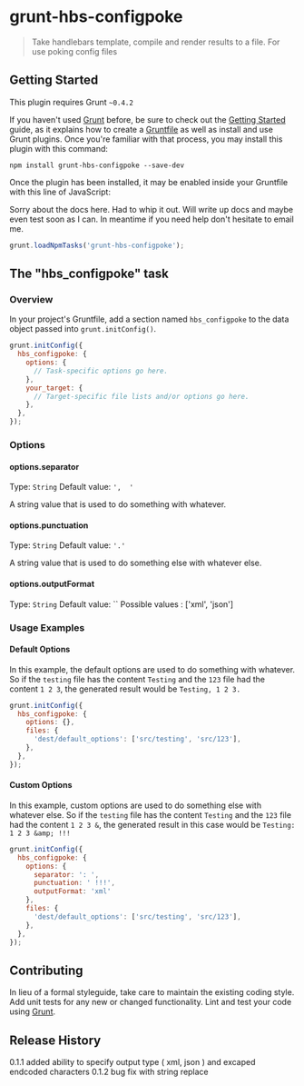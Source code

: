# grunt-hbs-configpoke

> Take handlebars template, compile and render results to a file.  For use poking config files

## Getting Started
This plugin requires Grunt `~0.4.2`

If you haven't used [Grunt](http://gruntjs.com/) before, be sure to check out the [Getting Started](http://gruntjs.com/getting-started) guide, as it explains how to create a [Gruntfile](http://gruntjs.com/sample-gruntfile) as well as install and use Grunt plugins. Once you're familiar with that process, you may install this plugin with this command:

```shell
npm install grunt-hbs-configpoke --save-dev
```

Once the plugin has been installed, it may be enabled inside your Gruntfile with this line of JavaScript:

Sorry about the docs here.  Had to whip it out.  Will write up docs and maybe even test soon as I can.  In meantime if you need help don't hesitate to email me.

```js
grunt.loadNpmTasks('grunt-hbs-configpoke');
```

## The "hbs_configpoke" task

### Overview
In your project's Gruntfile, add a section named `hbs_configpoke` to the data object passed into `grunt.initConfig()`.

```js
grunt.initConfig({
  hbs_configpoke: {
    options: {
      // Task-specific options go here.
    },
    your_target: {
      // Target-specific file lists and/or options go here.
    },
  },
});
```

### Options

#### options.separator
Type: `String`
Default value: `',  '`

A string value that is used to do something with whatever.

#### options.punctuation
Type: `String`
Default value: `'.'`

A string value that is used to do something else with whatever else.

#### options.outputFormat
Type: `String`
Default value: ``
Possible values : ['xml', 'json']

### Usage Examples

#### Default Options
In this example, the default options are used to do something with whatever. So if the `testing` file has the content `Testing` and the `123` file had the content `1 2 3`, the generated result would be `Testing, 1 2 3.`

```js
grunt.initConfig({
  hbs_configpoke: {
    options: {},
    files: {
      'dest/default_options': ['src/testing', 'src/123'],
    },
  },
});
```

#### Custom Options
In this example, custom options are used to do something else with whatever else. So if the `testing` file has the content `Testing` and the `123` file had the content `1 2 3 &`, the generated result in this case would be `Testing: 1 2 3 &amp; !!!`

```js
grunt.initConfig({
  hbs_configpoke: {
    options: {
      separator: ': ',
      punctuation: ' !!!',
      outputFormat: 'xml'
    },
    files: {
      'dest/default_options': ['src/testing', 'src/123'],
    },
  },
});
```

## Contributing
In lieu of a formal styleguide, take care to maintain the existing coding style. Add unit tests for any new or changed functionality. Lint and test your code using [Grunt](http://gruntjs.com/).

## Release History
0.1.1 added ability to specify output type ( xml, json ) and excaped endcoded characters
0.1.2 bug fix with string replace

